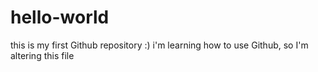 # hello-world
this is my first Github repository :)
i'm learning how to use Github, so I'm altering this file
